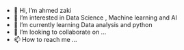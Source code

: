 - 👋 Hi, I’m ahmed zaki
- 👀 I’m interested in Data Science , Machine learning and AI
- 🌱 I’m currently learning Data analysis and python
- 💞️ I’m looking to collaborate on ...
- 📫 How to reach me ...

<!---
ahmedzaki-AI/ahmedzaki-AI is a ✨ special ✨ repository because its `README.md` (this file) appears on your GitHub profile.
You can click the Preview link to take a look at your changes.
--->
